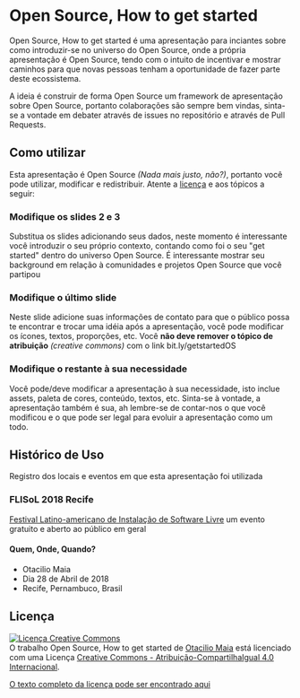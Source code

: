 # Open Source, How to get started
Open Source, How to get started é uma apresentação para inciantes sobre como introduzir-se no universo do Open Source, onde a própria apresentação é Open Source, tendo com o intuito de incentivar  e mostrar caminhos para que novas pessoas tenham a oportunidade de fazer parte deste ecossistema.

A ideia é construir de forma Open Source um framework de apresentação sobre Open Source, portanto colaborações são sempre bem vindas, sinta-se a vontade em debater através de issues no repositório e através de Pull Requests.

## Como utilizar
Esta apresentação é Open Source _(Nada mais justo, não?)_, portanto você pode utilizar, modificar e redistribuir. Atente a [licença](https://github.com/OtacilioN/open-source-how-to-get-started/blob/master/LICENSE) e aos tópicos a seguir:

### Modifique os slides 2 e 3
Substitua os slides adicionando seus dados, neste momento é interessante você introduzir o seu próprio contexto, contando como foi o seu "get started" dentro do universo Open Source. É interessante mostrar seu background em relação à comunidades e projetos Open Source que você partipou

### Modifique o último slide
Neste slide adicione suas informações de contato para que o público possa te encontrar e trocar uma idéia após a apresentação, você pode modificar os ícones, textos, proporções, etc. Você **não deve remover o tópico de atribuição** _(creative commons)_ com o link bit.ly/getstartedOS

### Modifique o restante à sua necessidade
Você pode/deve modificar a apresentação à sua necessidade, isto inclue assets, paleta de cores, conteúdo, textos, etc. Sinta-se à vontade, a apresentação também é sua, ah lembre-se de contar-nos o que você modificou e o que pode ser legal para evoluir a apresentação como um todo. 

## Histórico de Uso
Registro dos locais e eventos em que esta apresentação foi utilizada

### FLISoL 2018 Recife
[Festival Latino-americano de Instalação de Software Livre](https://flisol.info/FLISOL2018/Brasil/Recife) um evento gratuito e aberto ao público em geral

#### Quem, Onde, Quando?
- Otacilio Maia
- Dia 28 de Abril de 2018
- Recife, Pernambuco, Brasil

## Licença

<a rel="license" href="http://creativecommons.org/licenses/by-sa/4.0/"><img alt="Licença Creative Commons" style="border-width:0" src="https://i.creativecommons.org/l/by-sa/4.0/88x31.png" /></a><br />O trabalho <span xmlns:dct="http://purl.org/dc/terms/" href="http://purl.org/dc/dcmitype/InteractiveResource" property="dct:title" rel="dct:type">Open Source, How to get started</span> de <a xmlns:cc="http://creativecommons.org/ns#" href="https://github.com/OtacilioN/open-source-how-to-get-started" property="cc:attributionName" rel="cc:attributionURL">Otacilio Maia</a> está licenciado com uma Licença <a rel="license" href="http://creativecommons.org/licenses/by-sa/4.0/">Creative Commons - Atribuição-CompartilhaIgual 4.0 Internacional</a>.

[O texto completo da licença pode ser encontrado aqui](https://github.com/OtacilioN/open-source-how-to-get-started/blob/master/LICENSE)
